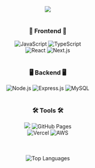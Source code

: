 <div align="center">
  <img src="https://github.com/user-attachments/assets/32e52ea4-e20a-41a9-b485-037444af42ee"/>
</div>

<br>

<h3 align="center">🎨 Frontend 🎨</h3>
<div align="center">
  <img src="https://img.shields.io/badge/JavaScript-%23F7DF1E.svg?&style=for-the-badge&logo=javascript&logoColor=black" alt="JavaScript" />
  <img src="https://img.shields.io/badge/TypeScript-%23007ACC.svg?style=for-the-badge&logo=typescript&logoColor=white" alt="TypeScript" />  
</div>
<div align="center">
  <img src="https://img.shields.io/badge/React-%2361DAFB.svg?&style=for-the-badge&logo=react&logoColor=white" alt="React" />      
  <img src="https://img.shields.io/badge/Next.js-000000?style=for-the-badge&logo=nextdotjs&logoColor=white" alt="Next.js" />
</div>

<br>

<h3 align="center">🖥 Backend 🖥</h3>
<div align="center">
  <img src="https://img.shields.io/badge/Node.js-339933?style=for-the-badge&logo=nodedotjs&logoColor=white" alt="Node.js" />    
  <img src="https://img.shields.io/badge/Express.js-000000?style=for-the-badge&logo=express&logoColor=white" alt="Express.js" />
  <img src="https://img.shields.io/badge/MySQL-4479A1?style=for-the-badge&logo=mysql&logoColor=white" alt="MySQL" />
</div>

<br>

<h3 align="center">🛠 Tools 🛠</h3>
<div align="center">
  <img src="https://img.shields.io/badge/github-181717.svg?style=for-the-badge&logo=github&logoColor=white" />
  <img src="https://img.shields.io/badge/GitHub%20Pages-222222?style=for-the-badge&logo=github&logoColor=white" alt="GitHub Pages" />      
</div>
<div align="center">
  <img src="https://img.shields.io/badge/Vercel-000000?style=for-the-badge&logo=vercel&logoColor=white" alt="Vercel" />
  <img src="https://img.shields.io/badge/AWS%20S3-569A31?style=for-the-badge&logo=aws&logoColor=white" alt="AWS" />
</div>

<br>
<br>
<br>

<div align="center">
  <a>
    <img src="https://github-readme-stats.vercel.app/api/top-langs/?username=vaiice&layout=compact&hide=jupyter%20notebook" alt="Top Languages" />
  </a>
</div>

<br>
<br>
<br>
